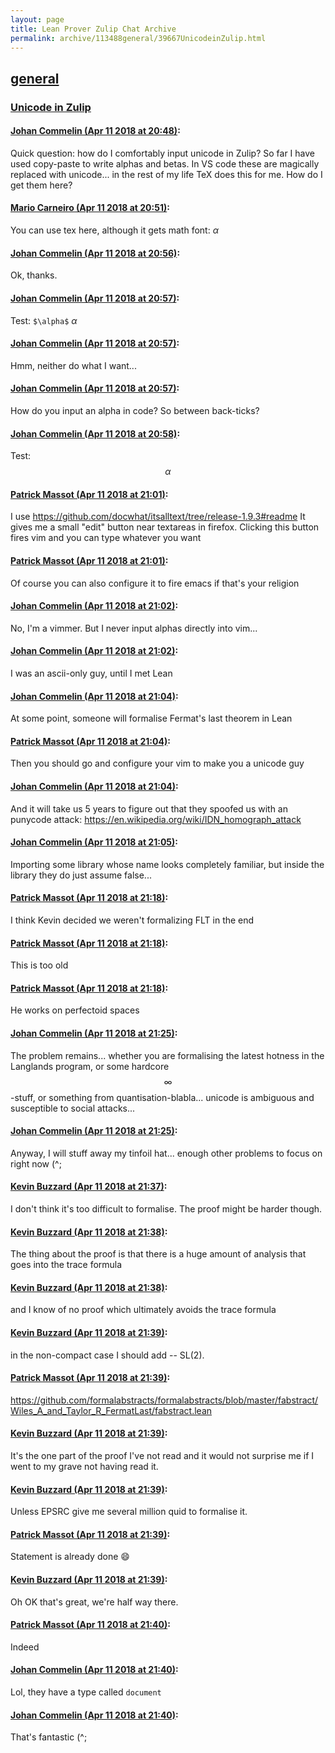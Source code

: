 ```yaml
---
layout: page
title: Lean Prover Zulip Chat Archive 
permalink: archive/113488general/39667UnicodeinZulip.html
---
```


## [general](index.html)
### [Unicode in Zulip](39667UnicodeinZulip.html)

#### [Johan Commelin (Apr 11 2018 at 20:48)](https://leanprover.zulipchat.com/#narrow/stream/113488-general/topic/Unicode%20in%20Zulip/near/124944729):
Quick question: how do I comfortably input unicode in Zulip? So far I have used copy-paste to write alphas and betas. In VS code these are magically replaced with unicode... in the rest of my life TeX does this for me. How do I get them here?

#### [Mario Carneiro (Apr 11 2018 at 20:51)](https://leanprover.zulipchat.com/#narrow/stream/113488-general/topic/Unicode%20in%20Zulip/near/124944838):
You can use tex here, although it gets math font: $\alpha$

#### [Johan Commelin (Apr 11 2018 at 20:56)](https://leanprover.zulipchat.com/#narrow/stream/113488-general/topic/Unicode%20in%20Zulip/near/124945053):
Ok, thanks.

#### [Johan Commelin (Apr 11 2018 at 20:57)](https://leanprover.zulipchat.com/#narrow/stream/113488-general/topic/Unicode%20in%20Zulip/near/124945057):
Test: `$\alpha$` $\alpha$

#### [Johan Commelin (Apr 11 2018 at 20:57)](https://leanprover.zulipchat.com/#narrow/stream/113488-general/topic/Unicode%20in%20Zulip/near/124945064):
Hmm, neither do what I want...

#### [Johan Commelin (Apr 11 2018 at 20:57)](https://leanprover.zulipchat.com/#narrow/stream/113488-general/topic/Unicode%20in%20Zulip/near/124945076):
How do you input an alpha in code? So between back-ticks?

#### [Johan Commelin (Apr 11 2018 at 20:58)](https://leanprover.zulipchat.com/#narrow/stream/113488-general/topic/Unicode%20in%20Zulip/near/124945123):
Test: $$\alpha$$

#### [Patrick Massot (Apr 11 2018 at 21:01)](https://leanprover.zulipchat.com/#narrow/stream/113488-general/topic/Unicode%20in%20Zulip/near/124945238):
I use https://github.com/docwhat/itsalltext/tree/release-1.9.3#readme It gives me a small "edit" button near textareas in firefox. Clicking this button fires vim and you can type whatever you want

#### [Patrick Massot (Apr 11 2018 at 21:01)](https://leanprover.zulipchat.com/#narrow/stream/113488-general/topic/Unicode%20in%20Zulip/near/124945245):
Of course you can also configure it to fire emacs if that's your religion

#### [Johan Commelin (Apr 11 2018 at 21:02)](https://leanprover.zulipchat.com/#narrow/stream/113488-general/topic/Unicode%20in%20Zulip/near/124945289):
No, I'm a vimmer. But I never input alphas directly into vim...

#### [Johan Commelin (Apr 11 2018 at 21:02)](https://leanprover.zulipchat.com/#narrow/stream/113488-general/topic/Unicode%20in%20Zulip/near/124945292):
I was an ascii-only guy, until I met Lean

#### [Johan Commelin (Apr 11 2018 at 21:04)](https://leanprover.zulipchat.com/#narrow/stream/113488-general/topic/Unicode%20in%20Zulip/near/124945364):
At some point, someone will formalise Fermat's last theorem in Lean

#### [Patrick Massot (Apr 11 2018 at 21:04)](https://leanprover.zulipchat.com/#narrow/stream/113488-general/topic/Unicode%20in%20Zulip/near/124945365):
Then you should go and configure your vim to make you a unicode guy

#### [Johan Commelin (Apr 11 2018 at 21:04)](https://leanprover.zulipchat.com/#narrow/stream/113488-general/topic/Unicode%20in%20Zulip/near/124945366):
And it will take us 5 years to figure out that they spoofed us with an punycode attack: https://en.wikipedia.org/wiki/IDN_homograph_attack

#### [Johan Commelin (Apr 11 2018 at 21:05)](https://leanprover.zulipchat.com/#narrow/stream/113488-general/topic/Unicode%20in%20Zulip/near/124945386):
Importing some library whose name looks completely familiar, but inside the library they do just assume false...

#### [Patrick Massot (Apr 11 2018 at 21:18)](https://leanprover.zulipchat.com/#narrow/stream/113488-general/topic/Unicode%20in%20Zulip/near/124945909):
I think Kevin decided we weren't formalizing FLT in the end

#### [Patrick Massot (Apr 11 2018 at 21:18)](https://leanprover.zulipchat.com/#narrow/stream/113488-general/topic/Unicode%20in%20Zulip/near/124945950):
This is too old

#### [Patrick Massot (Apr 11 2018 at 21:18)](https://leanprover.zulipchat.com/#narrow/stream/113488-general/topic/Unicode%20in%20Zulip/near/124945952):
He works on perfectoid spaces

#### [Johan Commelin (Apr 11 2018 at 21:25)](https://leanprover.zulipchat.com/#narrow/stream/113488-general/topic/Unicode%20in%20Zulip/near/124946277):
The problem remains... whether you are formalising the latest hotness in the Langlands program, or some hardcore $$\infty$$-stuff, or something from quantisation-blabla... unicode is ambiguous and susceptible to social attacks...

#### [Johan Commelin (Apr 11 2018 at 21:25)](https://leanprover.zulipchat.com/#narrow/stream/113488-general/topic/Unicode%20in%20Zulip/near/124946280):
Anyway, I will stuff away my tinfoil hat... enough other problems to focus on right now (^;

#### [Kevin Buzzard (Apr 11 2018 at 21:37)](https://leanprover.zulipchat.com/#narrow/stream/113488-general/topic/Unicode%20in%20Zulip/near/124946716):
I don't think it's too difficult to formalise. The proof might be harder though.

#### [Kevin Buzzard (Apr 11 2018 at 21:38)](https://leanprover.zulipchat.com/#narrow/stream/113488-general/topic/Unicode%20in%20Zulip/near/124946769):
The thing about the proof is that there is a huge amount of analysis that goes into the trace formula

#### [Kevin Buzzard (Apr 11 2018 at 21:38)](https://leanprover.zulipchat.com/#narrow/stream/113488-general/topic/Unicode%20in%20Zulip/near/124946776):
and I know of no proof which ultimately avoids the trace formula

#### [Kevin Buzzard (Apr 11 2018 at 21:39)](https://leanprover.zulipchat.com/#narrow/stream/113488-general/topic/Unicode%20in%20Zulip/near/124946781):
in the non-compact case I should add -- SL(2).

#### [Patrick Massot (Apr 11 2018 at 21:39)](https://leanprover.zulipchat.com/#narrow/stream/113488-general/topic/Unicode%20in%20Zulip/near/124946789):
https://github.com/formalabstracts/formalabstracts/blob/master/fabstract/Wiles_A_and_Taylor_R_FermatLast/fabstract.lean

#### [Kevin Buzzard (Apr 11 2018 at 21:39)](https://leanprover.zulipchat.com/#narrow/stream/113488-general/topic/Unicode%20in%20Zulip/near/124946791):
It's the one part of the proof I've not read and it would not surprise me if I went to my grave not having read it.

#### [Kevin Buzzard (Apr 11 2018 at 21:39)](https://leanprover.zulipchat.com/#narrow/stream/113488-general/topic/Unicode%20in%20Zulip/near/124946794):
Unless EPSRC give me several million quid to formalise it.

#### [Patrick Massot (Apr 11 2018 at 21:39)](https://leanprover.zulipchat.com/#narrow/stream/113488-general/topic/Unicode%20in%20Zulip/near/124946796):
Statement is already done :smile:

#### [Kevin Buzzard (Apr 11 2018 at 21:39)](https://leanprover.zulipchat.com/#narrow/stream/113488-general/topic/Unicode%20in%20Zulip/near/124946798):
Oh OK that's great, we're half way there.

#### [Patrick Massot (Apr 11 2018 at 21:40)](https://leanprover.zulipchat.com/#narrow/stream/113488-general/topic/Unicode%20in%20Zulip/near/124946836):
Indeed

#### [Johan Commelin (Apr 11 2018 at 21:40)](https://leanprover.zulipchat.com/#narrow/stream/113488-general/topic/Unicode%20in%20Zulip/near/124946850):
Lol, they have a type called `document`

#### [Johan Commelin (Apr 11 2018 at 21:40)](https://leanprover.zulipchat.com/#narrow/stream/113488-general/topic/Unicode%20in%20Zulip/near/124946855):
That's fantastic (^;

